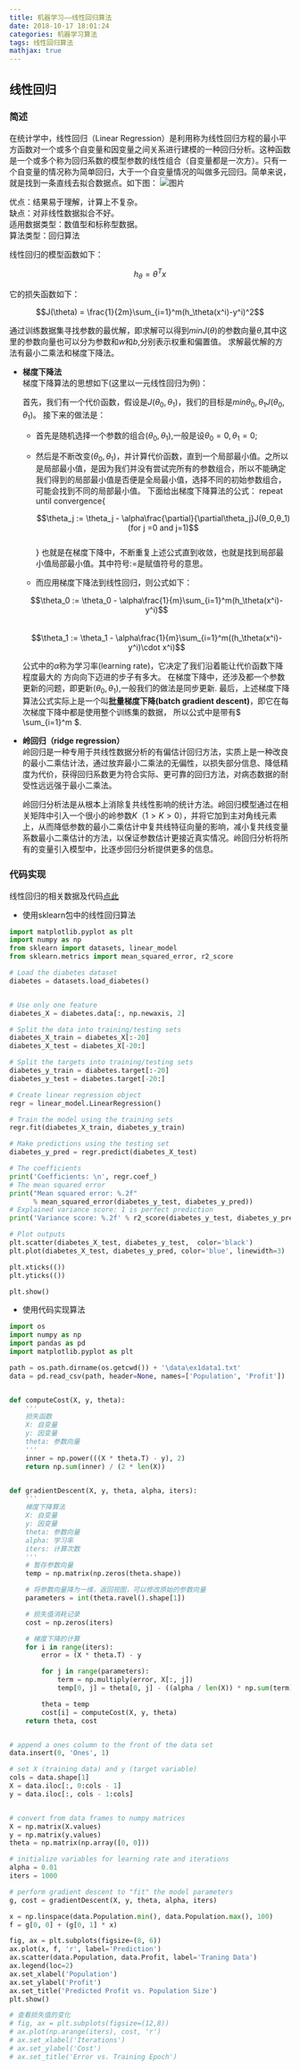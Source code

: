 ```yaml
---
title: 机器学习——线性回归算法
date: 2018-10-17 18:01:24
categories: 机器学习算法
tags: 线性回归算法
mathjax: true
---
```

## **线性回归**

### **简述**

在统计学中，线性回归（Linear Regression）是利用称为线性回归方程的最小平方函数对一个或多个自变量和因变量之间关系进行建模的一种回归分析。这种函数是一个或多个称为回归系数的模型参数的线性组合（自变量都是一次方）。只有一个自变量的情况称为简单回归，大于一个自变量情况的叫做多元回归。简单来说，就是找到一条直线去拟合数据点。如下图：
![图片](机器学习——线性回归算法/Figure_1.png)

优点：结果易于理解，计算上不复杂。  
缺点：对非线性数据拟合不好。  
适用数据类型：数值型和标称型数据。  
算法类型：回归算法

线性回归的模型函数如下：  

$$h_\theta = \theta^Tx$$  

它的损失函数如下：  

$$J(\theta) = \frac{1}{2m}\sum_{i=1}^m(h_\theta(x^i)-y^i)^2$$  

通过训练数据集寻找参数的最优解，即求解可以得到$minJ(θ)$的参数向量$θ$,其中这里的参数向量也可以分为参数和$w$和$b$,分别表示权重和偏置值。
求解最优解的方法有最小二乘法和梯度下降法。
- **梯度下降法**  
    梯度下降算法的思想如下(这里以一元线性回归为例)：

    首先，我们有一个代价函数，假设是$J(θ_0,θ_1)$，我们的目标是$minθ_0,θ_1 J(θ_0,θ_1)$。 
    接下来的做法是：

    - 首先是随机选择一个参数的组合$(θ_0,θ_1)$,一般是设$θ_0=0,θ_1=0$;
    - 然后是不断改变$(θ_0,θ_1)$，并计算代价函数，直到一个局部最小值。之所以是局部最小值，是因为我们并没有尝试完所有的参数组合，所以不能确定我们得到的局部最小值是否便是全局最小值，选择不同的初始参数组合，可能会找到不同的局部最小值。 
    下面给出梯度下降算法的公式：
    repeat until convergence{

        $$\theta_j := \theta_j - \alpha\frac{\partial}{\partial\theta_j}J(θ_0,θ_1)(for j =0 and j=1)$$  
    }
    也就是在梯度下降中，不断重复上述公式直到收敛，也就是找到局部最小值局部最小值。其中符号$:=$是赋值符号的意思。
    - 而应用梯度下降法到线性回归，则公式如下：  

    $$\theta_0 := \theta_0 - \alpha\frac{1}{m}\sum_{i=1}^m(h_\theta(x^i)-y^i)$$  
    $$\theta_1 := \theta_1 - \alpha\frac{1}{m}\sum_{i=1}^m((h_\theta(x^i)-y^i)\cdot x^i)$$  

    公式中的$\alpha$称为学习率(learning rate)，它决定了我们沿着能让代价函数下降程度最大的
    方向向下迈进的步子有多大。
    在梯度下降中，还涉及都一个参数更新的问题，即更新$(\theta_0,\theta_1)$,一般我们的做法是同步更新. 
    最后，上述梯度下降算法公式实际上是一个叫**批量梯度下降(batch gradient descent)**，即它在每次梯度下降中都是使用整个训练集的数据，
    所以公式中是带有$ \sum_{i=1}^m $.

- **岭回归（ridge regression）**  
    岭回归是一种专用于共线性数据分析的有偏估计回归方法，实质上是一种改良的最小二乘估计法，通过放弃最小二乘法的无偏性，以损失部分信息、降低精度为代价，获得回归系数更为符合实际、更可靠的回归方法，对病态数据的耐受性远远强于最小二乘法。

    岭回归分析法是从根本上消除复共线性影响的统计方法。岭回归模型通过在相关矩阵中引入一个很小的岭参数$K（1>K>0）$，并将它加到主对角线元素上，从而降低参数的最小二乘估计中复共线特征向量的影响，减小复共线变量系数最小二乘估计的方法，以保证参数估计更接近真实情况。岭回归分析将所有的变量引入模型中，比逐步回归分析提供更多的信息。

### **代码实现**  
线性回归的相关数据及代码[点此](https://github.com/zouzhen/machine-learning-algorithms-in-python)
- 使用sklearn包中的线性回归算法
```py
import matplotlib.pyplot as plt
import numpy as np
from sklearn import datasets, linear_model
from sklearn.metrics import mean_squared_error, r2_score

# Load the diabetes dataset
diabetes = datasets.load_diabetes()


# Use only one feature
diabetes_X = diabetes.data[:, np.newaxis, 2]

# Split the data into training/testing sets
diabetes_X_train = diabetes_X[:-20]
diabetes_X_test = diabetes_X[-20:]

# Split the targets into training/testing sets
diabetes_y_train = diabetes.target[:-20]
diabetes_y_test = diabetes.target[-20:]

# Create linear regression object
regr = linear_model.LinearRegression()

# Train the model using the training sets
regr.fit(diabetes_X_train, diabetes_y_train)

# Make predictions using the testing set
diabetes_y_pred = regr.predict(diabetes_X_test)

# The coefficients
print('Coefficients: \n', regr.coef_)
# The mean squared error
print("Mean squared error: %.2f"
      % mean_squared_error(diabetes_y_test, diabetes_y_pred))
# Explained variance score: 1 is perfect prediction
print('Variance score: %.2f' % r2_score(diabetes_y_test, diabetes_y_pred))

# Plot outputs
plt.scatter(diabetes_X_test, diabetes_y_test,  color='black')
plt.plot(diabetes_X_test, diabetes_y_pred, color='blue', linewidth=3)

plt.xticks(())
plt.yticks(())

plt.show()
```

- 使用代码实现算法
```py
import os
import numpy as np
import pandas as pd
import matplotlib.pyplot as plt

path = os.path.dirname(os.getcwd()) + '\data\ex1data1.txt'
data = pd.read_csv(path, header=None, names=['Population', 'Profit'])


def computeCost(X, y, theta):
    '''
    损失函数
    X: 自变量
    y: 因变量
    theta: 参数向量
    '''
    inner = np.power(((X * theta.T) - y), 2)
    return np.sum(inner) / (2 * len(X))


def gradientDescent(X, y, theta, alpha, iters):
    '''
    梯度下降算法
    X: 自变量
    y: 因变量
    theta: 参数向量
    alpha: 学习率
    iters: 计算次数
    '''
    # 暂存参数向量
    temp = np.matrix(np.zeros(theta.shape))

    # 将参数向量降为一维，返回视图，可以修改原始的参数向量
    parameters = int(theta.ravel().shape[1])

    # 损失值消耗记录
    cost = np.zeros(iters)

    # 梯度下降的计算
    for i in range(iters):
        error = (X * theta.T) - y

        for j in range(parameters):
            term = np.multiply(error, X[:, j])
            temp[0, j] = theta[0, j] - ((alpha / len(X)) * np.sum(term))

        theta = temp
        cost[i] = computeCost(X, y, theta)
    return theta, cost


# append a ones column to the front of the data set
data.insert(0, 'Ones', 1)

# set X (training data) and y (target variable)
cols = data.shape[1]
X = data.iloc[:, 0:cols - 1]
y = data.iloc[:, cols - 1:cols]


# convert from data frames to numpy matrices
X = np.matrix(X.values)
y = np.matrix(y.values)
theta = np.matrix(np.array([0, 0]))

# initialize variables for learning rate and iterations
alpha = 0.01
iters = 1000

# perform gradient descent to "fit" the model parameters
g, cost = gradientDescent(X, y, theta, alpha, iters)

x = np.linspace(data.Population.min(), data.Population.max(), 100)
f = g[0, 0] + (g[0, 1] * x)

fig, ax = plt.subplots(figsize=(8, 6))
ax.plot(x, f, 'r', label='Prediction')
ax.scatter(data.Population, data.Profit, label='Traning Data')
ax.legend(loc=2)
ax.set_xlabel('Population')
ax.set_ylabel('Profit')
ax.set_title('Predicted Profit vs. Population Size')
plt.show()

# 查看损失值的变化
# fig, ax = plt.subplots(figsize=(12,8))
# ax.plot(np.arange(iters), cost, 'r')
# ax.set_xlabel('Iterations')
# ax.set_ylabel('Cost')
# ax.set_title('Error vs. Training Epoch')
```